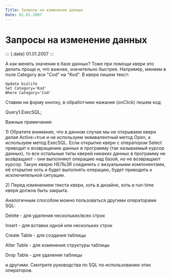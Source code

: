 ```yaml
---
Title: Запросы на изменение данных
Date: 01.01.2007
---
```



Запросы на изменение данных
===========================

::: {.date}
01.01.2007
:::

А как менять значения в базе данных? Тоже при помощи квери это делать
проще и, что важнее, значительно быстрее. Например, меняем в поле
Category все \"Cod\" на \"Kod\". В квере пишем текст:

    Update biolife
    Set Category='Kod'
    Where Category='Cod'

Ставим на форму кнопку, в обработчике нажания (onClick) пишем код:

Query1.ExecSQL;

Важные примечания:

1\) Обратите внимание, что в данном случае мы не открываем квери делая
Active:=true и не используем эквивалентный метод Open, а используем
метод ExecSQL. Если открытие квери с оператором Select приводит к
возвращению данных в программу (так называемый курсор данных), то все
остальные типы кверей никаких данных в программу не возвращают - они
выполняют операцию над базой, но не возвращают курсор. Такую кверю
НЕЛЬЗЯ соединить с визуальными компонентами, её открытие хоть и будет
выполнять операцию, будет приводить к исключительной ситуации.

2\) Перед изменением текста квери, хоть в дизайне, хоть в run-time кверя
должна быть закрыта.

Аналогичным способом можно пользоваться другими операторами SQL:

Delete - для удаления нескольких/всех строк

Insert - для вставки одной или нескольких строк

Create Table - для создания таблицы

Alter Table - для изменения структуры таблицы

Drop Table - для удаления таблицы

и другими. Смотрите руководства по SQL по использованию этих операторов.
